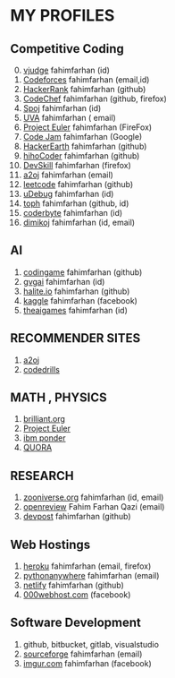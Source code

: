 # MY PROFILES
## Competitive Coding
0. [vjudge](https://vjudge.net/user/269707) fahimfarhan (id)
1. [Codeforces](http://codeforces.com/profile/fahimfarhan) fahimfarhan  (email,id)
2. [HackerRank](https://www.hackerrank.com/fahimfarhan) fahimfarhan     (github)
3. [CodeChef](https://www.codechef.com/users/fahimfarhan) fahimfarhan (github, firefox)
4. [Spoj](https://www.spoj.com/users/fahimfarhan/) fahimfarhan (id)
5. [UVA](https://uva.onlinejudge.org/) fahimfarhan ( email)
6. [Project Euler](https://projecteuler.net) fahimfarhan (FireFox)
7. [Code Jam](https://codingcompetitions.withgoogle.com/profile) fahimfarhan (Google)
8. [HackerEarth](https://www.hackerearth.com/@fahimfarhan) fahimfarhan  (github)
9. [hihoCoder](https://hihocoder.com/user/114793) fahimfarhan  (github)
10. [DevSkill](https://devskill.com/Home) fahimfarhan (firefox)
11. [a2oj](https://www.a2oj.com/) fahimfarhan (email)
12. [leetcode](https://leetcode.com/fahimfarhan/) fahimfarhan (github)
13. [uDebug](https://www.udebug.com/fahimfarhan) fahimfarhan (id)
14. [toph](https://toph.co/u/fahimfarhan) fahimfarhan (github, id)
15. [coderbyte](https://www.coderbyte.com/profile/fahimfarhan) fahimfarhan (id)
16. [dimikoj](https://dimikoj.com/) fahimfarhan (id, email)

## AI
1. [codingame](https://www.codingame.com/home) fahimfarhan  (github)
2. [gvgai](http://www.gvgai.net/index.php) fahimfarhan  (id)
3. [halite.io](https://halite.io) fahimfarhan  (github)
4. [kaggle](https://www.kaggle.com/fahimfarhan) fahimfarhan (facebook)
5. [theaigames](http://theaigames.com) fahimfarhan (id)

## RECOMMENDER SITES
1. [a2oj](https://www.a2oj.com/categories)
2. [codedrills](https://code-drills.com/profile?handles=fahimfarhan)

## MATH , PHYSICS
1. [brilliant.org](http://www.brilliant.org)
2. [Project Euler](https://projecteuler.net)
3. [ibm ponder](https://www.research.ibm.com/haifa/ponderthis/index.shtml)
4. [QUORA](https://www.quora.com/Is-there-a-site-like-Project-Euler-but-about-pure-maths)

## RESEARCH
1. [zooniverse.org](https://www.zooniverse.org/users/fahimfarhan) fahimfarhan (id, email)
2. [openreview](https://openreview.net/)  Fahim Farhan Qazi (email)
3. [devpost](https://devpost.com/fahimfarhan) fahimfarhan (github)

## Web Hostings 
1. [heroku](https://dashboard.heroku.com/apps) fahimfarhan (email, firefox) 
2. [pythonanywhere](http://fahimfarhan.pythonanywhere.com/) fahimfarhan (email)
3. [netlify](https://www.netlify.com/) fahimfarhan (github) 
4. [000webhost.com](https://www.000webhost.com/free-php-hosting) (facebook)

## Software Development
1. github, bitbucket, gitlab, visualstudio
2. [sourceforge](https://sourceforge.net/u/fahimfarhan/profile/) fahimfarhan (email)
3. [imgur.com](https://imgur.com/user/fahimfarhan) fahimfarhan (facebook)
